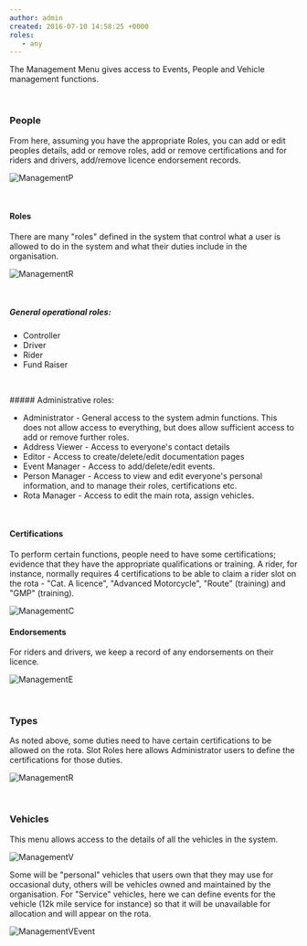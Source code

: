 ```yaml
---
author: admin
created: 2016-07-10 14:58:25 +0000
roles:
   - any
---
```


The Management Menu gives access to Events, People and Vehicle management functions. 

<p>&nbsp;<p>

### People
From here, assuming you have the appropriate Roles, you can add or edit peoples details, add or remove roles, add or remove certifications and for riders and drivers, add/remove licence endorsement records.

![ManagementP]([%links.assets%]management-people.png)

<p>&nbsp;<p>

#### Roles 
There are many "roles" defined in the system that control what a user is allowed to do in the system and what their duties include in the organisation. 


![ManagementR]([%links.assets%]management-rolelist.png)

<p>&nbsp;<p>

##### General operational roles:

*  Controller 
*  Driver 
*  Rider
*  Fund Raiser

<p>&nbsp;<p>
##### Administrative roles:

*  Administrator - General access to the system admin functions. This does not allow access to everything, but does allow sufficient access to add or remove further roles.  
*  Address Viewer - Access to everyone's contact details  
*  Editor - Access to create/delete/edit documentation pages  
*  Event Manager - Access to add/delete/edit events. 
*  Person Manager - Access to view and edit everyone's personal information, and to manage their roles, certifications etc.
*  Rota Manager - Access to edit the main rota, assign vehicles.

<p>&nbsp;<p>

#### Certifications
To perform certain functions, people need to have some certifications; evidence that they have the appropriate qualifications or training. A rider, for instance, normally requires 4 certifications to be able to claim a rider slot on the rota - "Cat. A licence", "Advanced Motorcycle", "Route" (training) and "GMP" (training).

![ManagementC]([%links.assets%]management-certifications.png)

#### Endorsements
For riders and drivers, we keep a record of any endorsements on their licence. 

![ManagementE]([%links.assets%]management-endorsements.png)


<p>&nbsp;<p>

### Types
As noted above, some duties need to have certain certifications to be allowed on the rota. Slot Roles here allows Administrator users to define the certifications for those duties. 

![ManagementR]([%links.assets%]management-roles.png)


<p>&nbsp;<p>

### Vehicles
This menu allows access to the details of all the vehicles in the system. 


![ManagementV]([%links.assets%]management-vehicles.png)


Some will be "personal" vehicles that users own that they may use for occasional duty, others will be vehicles owned and maintained by the organisation.  For "Service" vehicles, here we can define events for the vehicle (12k mile service for instance) so that it will be unavailable for allocation and will appear on the rota.

![ManagementVEvent]([%links.assets%]management-vevent.png)
